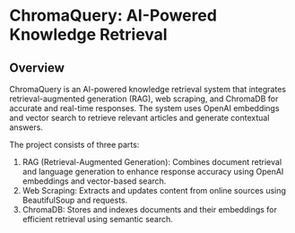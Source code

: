 # ChromaQuery: AI-Powered Knowledge Retrieval

## Overview
ChromaQuery is an AI-powered knowledge retrieval system that integrates retrieval-augmented generation (RAG), web scraping, and ChromaDB for accurate and real-time responses. The system uses OpenAI embeddings and vector search to retrieve relevant articles and generate contextual answers.

The project consists of three parts:

1. RAG (Retrieval-Augmented Generation): Combines document retrieval and language generation to enhance response accuracy using OpenAI embeddings and vector-based search.
2. Web Scraping: Extracts and updates content from online sources using BeautifulSoup and requests.
3. ChromaDB: Stores and indexes documents and their embeddings for efficient retrieval using semantic search.
